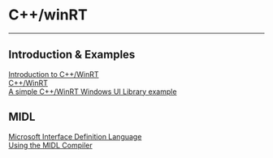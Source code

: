 # C++/winRT
***

## Introduction & Examples

[Introduction to C++/WinRT](https://docs.microsoft.com/en-us/windows/uwp/cpp-and-winrt-apis/intro-to-using-cpp-with-winrt)
<br>
[C++/WinRT](https://docs.microsoft.com/en-us/windows/uwp/cpp-and-winrt-apis/)
<br>
[A simple C++/WinRT Windows UI Library example](https://docs.microsoft.com/en-us/windows/uwp/cpp-and-winrt-apis/simple-winui-example)


## MIDL

[Microsoft Interface Definition Language](https://docs.microsoft.com/en-us/windows/win32/midl/midl-start-page)
<br>
[Using the MIDL Compiler](https://docs.microsoft.com/en-us/windows/win32/midl/using-the-midl-compiler-2?redirectedfrom=MSDN)




